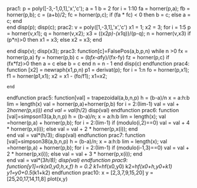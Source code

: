prac1:
p = poly([-3,-1,0,1],'x','c');
a = 1
b = 2
for i = 1:10
    fa = horner(p,a);
    fb = horner(p,b);
    c = (a+b)/2;
    fc = horner(p,c);
    if (fa * fc) < 0 then
        b = c;
    else 
        a = c;
    end    
end
disp(p);
disp(c);
prac2:
v = poly([1,-3,1],'x','c')
x1 = 1;
x2 = 3;
for i = 1:5
   p = horner(v,x1);
    q = horner(v,x2);
    x3 = ((x2*p)-(x1*q))/(p-q);
    n = horner(v,x3)
    if (p*n)>0 then
        x1 = x3;
    else
        x2 = x3;
    end
    
end
disp(v);
disp(x3);
prac3:
function[c]=FalsePos(a,b,p,n)
    while n >0
        fx = horner(p,a)
        fy = horner(p,b)
        c = (b*fx-a*fy)/(fx-fy)
        fz = horner(p,c)
        if (fx*fz)>0 then 
            a = c
        else
            b = c
        end 
        n = n - 1
    end
    disp(c)
endfunction
prac4:
function [x2] = newraph(x1,p,n)
    p1 = derivat(p);
    for i = 1:n
        fo = horner(p,x1);
        f1 = horner(p1,x1);
        x2 = x1 - (fo/f1);
        x1=x2;
        
    end
endfunction
prac5:
function[val] = trapezoidal(a,b,n,p)
    h = (b-a)/n
    x = a:h:b
    lim = length(x)
    val = horner(p,a)+horner(p,b)
    for i = 2:(lim-1)
        val = val + 2*horner(p,x(i))
    end
    val = val*(h/2)
    disp(val)
endfunction
prac6:
function [val]=simpson13(a,b,n,p)
    h = (b-a)/n;
    x = a:h:b
    lim = length(x);
    val =horner(p,a) + horner(p,b);
    for i = 2:(lim-1)
        if (modulo(i,2)==0)
            val = val + 4 * horner(p,x(i));
        else
            val = val + 2 * horner(p,x(i));
        end    
    end
    val = val*(h/3);
    disp(val)
endfunction
prac7:
function [val]=simpson38(a,b,n,p)
    h = (b-a)/n;
    x = a:h:b
    lim = length(x);
    val =horner(p,a) + horner(p,b);
    for i = 2:(lim-1)
        if (modulo(i-1,3)==0)
            val = val + 2 * horner(p,x(i));
        else
            val = val + 3 * horner(p,x(i));
        end    
    end
    val = val*(3*h/8);
    disp(val)
endfunction
prac9:
function[y1]=rk(x0,y0,h,x,f)
    h = 0.2
    k1=h*f(x0,y0)
    k2=h*f(x0+h,y0+k1)
    y1=y0+0.5*(k1+k2)
endfunction
prac10:
x = [2,3,7,9,15,20]
y = [25,20,17,14,11,8]
plot(x,y)


